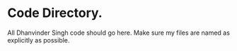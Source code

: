 # Code Directory. 
All Dhanvinder Singh code should go here. Make sure my files are named as explicitly as possible.
